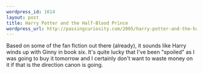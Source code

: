 ```yaml
--- 
wordpress_id: 1614
layout: post
title: Harry Potter and the Half-Blood Prince
wordpress_url: http://passingcuriosity.com/2005/harry-potter-and-the-half-blood-prince/
---
```

Based on some of the fan fiction out there (already), it sounds like Harry winds up with Ginny in book six. It's quite lucky that I've been "spoiled" as I was going to buy it tomorrow and I certainly don't want to waste money on it if that is the direction canon is going.

